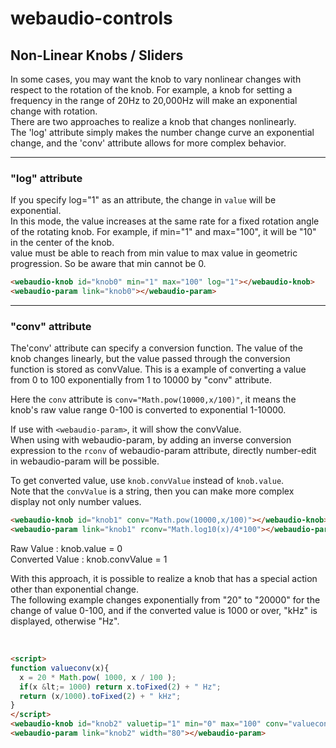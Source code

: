 
<script>
WebAudioControlsOptions={
  useMidi:1,
  knobSrc:"../knobs/simplegray.png",
  knobSprites:100,
  knobDiameter:100,
}
</script>
<script src="../webaudio-controls.js"></script>
<script>
function input(elem){
    document.getElementById("raw").innerHTML="Raw Value : knob.value = "+elem.value;
    document.getElementById("conv").innerHTML="Converted Value : knob.convValue = "+elem.convValue;
}
function input2(elem){
    document.getElementById("raw2").innerHTML="Raw Value : knob.value = "+elem.value;
    document.getElementById("conv2").innerHTML="Converted Value : knob.convValue = "+elem.convValue;
}
</script>

# webaudio-controls

## Non-Linear Knobs / Sliders

In some cases, you may want the knob to vary nonlinear changes with respect to the rotation of the knob.
For example, a knob for setting a frequency in the range of 20Hz to 20,000Hz will make an exponential change with rotation.  
There are two approaches to realize a knob that changes nonlinearly.  
The 'log' attribute simply makes the number change curve an exponential change, and the 'conv' attribute allows for more complex behavior.  

---
### "log" attribute
If you specify log="1" as an attribute, the change in `value` will be exponential.  
In this mode, the value increases at the same rate for a fixed rotation angle of the rotating knob.
For example, if min="1" and max="100", it will be "10" in the center of the knob.  
value must be able to reach from min value to max value in geometric progression. So be aware that min cannot be 0.  

<webaudio-knob id="knob0" min="1" max="100" log="1"></webaudio-knob>
<webaudio-param link="knob0"></webaudio-param>  

```html
<webaudio-knob id="knob0" min="1" max="100" log="1"></webaudio-knob>
<webaudio-param link="knob0"></webaudio-param>
```

---

### "conv" attribute

The'conv' attribute can specify a conversion function. 
The value of the knob changes linearly, but the value passed through the conversion function is stored as convValue.
This is a example of converting a value from 0 to 100 exponentially from 1 to 10000 by "conv" attribute.  

Here the `conv` attribute is `conv="Math.pow(10000,x/100)"`,
it means the knob's raw value range 0-100 is converted to exponential 1-10000.  

If use with `<webaudio-param>`, it will show the convValue.  
When using with webaudio-param, by adding an inverse conversion expression to the `rconv` of webaudio-param attribute,
directly number-edit in webaudio-param will be possible.  

To get converted value, use `knob.convValue` instead of `knob.value`.  
Note that the `convValue` is a string, then you can make more complex display not only number values.  

<webaudio-knob id="knob1" valuetip="1" conv="Math.pow(10000,x/100)" oninput="input(this)"></webaudio-knob>
<webaudio-param link="knob1" rconv="Math.log10(x)/4*100"></webaudio-param>

```html
<webaudio-knob id="knob1" conv="Math.pow(10000,x/100)"></webaudio-knob>
<webaudio-param link="knob1" rconv="Math.log10(x)/4*100"></webaudio-param>
```

<div id="raw">Raw Value : knob.value = 0</div>
<div id="conv">Converted Value : knob.convValue = 1</div>  
  
  
With this approach, it is possible to realize a knob that has a special action other than exponential change.  
The following example changes exponentially from "20" to "20000" for the change of value 0-100,
and if the converted value is 1000 or over, "kHz" is displayed, otherwise "Hz".  

<script>
function valueconv(x){
  x = 20*Math.pow(1000,x/100);
  if(x<=1000) return x.toFixed(2) + " Hz";
  return (x/1000).toFixed(2) + " kHz";
}
</script>

<webaudio-knob id="knob2" valuetip="1" min="0" max="100" conv="valueconv"></webaudio-knob>
<webaudio-param link="knob2" width="80"></webaudio-param><br/>

```html
<script>
function valueconv(x){
  x = 20 * Math.pow( 1000, x / 100 );
  if(x &lt;= 1000) return x.toFixed(2) + " Hz";
  return (x/1000).toFixed(2) + " kHz";
}
</script>
<webaudio-knob id="knob2" valuetip="1" min="0" max="100" conv="valueconv"></webaudio-knob>
<webaudio-param link="knob2" width="80"></webaudio-param>
```
